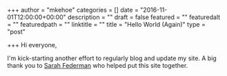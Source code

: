 +++
author = "mkehoe"
categories = []
date = "2016-11-01T12:00:00+00:00"
description = ""
draft = false
featured = ""
featuredalt = ""
featuredpath = ""
linktitle = ""
title = "Hello World (Again)"
type = "post"

+++
Hi everyone,

I'm kick-starting another effort to regularly blog and update my site. A big thank you to [Sarah Federman](https://www.linkedin.com/in/sarahfederman) who helped put this site together. 